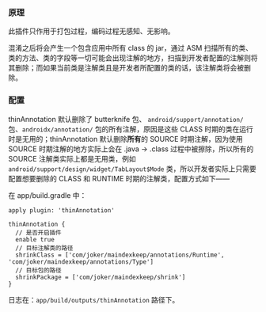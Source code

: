 ### 原理

此插件只作用于打包过程，编码过程无感知、无影响。

混淆之后将会产生一个包含应用中所有 class 的 jar，通过 ASM 扫描所有的类、类的方法、类的字段等一切可能会出现注解的地方，扫描到开发者配置的注解则将其删除；而如果当前类是注解类且是开发者所配置的类的话，该注解类将会被删除。

### 配置

thinAnnotation 默认删除了 butterknife 包、 `android/support/annotation/` 包、`androidx/annotation/` 包的所有注解，原因是这些 CLASS 时期的类在运行时是无用的；thinAnnotation 默认删除**所有**的 SOURCE 时期注解，因为使用 SOURCE 时期注解的地方实际上会在 .java -> .class 过程中被擦除，所以所有的 SOURCE 注解类实际上都是无用类，例如 `android/support/design/widget/TabLayout$Mode` 类，所以开发者实际上只需要配置想要删除的 CLASS 和 RUNTIME 时期的注解类，配置方式如下——

在 app/build.gradle 中：

```
apply plugin: 'thinAnnotation'

thinAnnotation {
  // 是否开启插件
  enable true
  // 目标注解类的路径
  shrinkClass = ['com/joker/maindexkeep/annotations/Runtime', 'com/joker/maindexkeep/annotations/Type']
  // 目标包的路径
  shrinkPackage = ['com/joker/maindexkeep/shrink']
}
```

日志在：`app/build/outputs/thinAnnotation` 路径下。